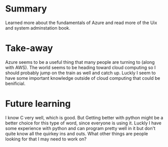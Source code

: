 # Summary
Learned more about the fundamentals of Azure and read more of the Uix and system
adminstation book. 

# Take-away
Azure seems to be a useful thing that many people are turning to (along with
AWS). The world seems to be heading toward cloud computing so I should probably
jump on the train as well and catch up. Luckly I seem to have some important
knowledge outside of cloud computing that could be benificial.

# Future learning
I know C very well, which is good. But Getting better with python might be a
better choice for this type of word, since everyone is using it. Luckly I have
some experience with python and can program pretty well in it but don't quite
know all the quirkey ins and outs. What other things are people looking for that
I may need to work on?
